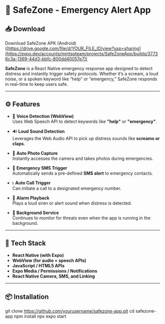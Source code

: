 # 🚨 SafeZone - Emergency Alert App

## 📥 Download

Download SafeZone APK (Android)([https://drive.google.com/file/d/YOUR_FILE_ID/view?usp=sharing](https://expo.dev/accounts/mmtspteam/projects/SafeZoneApp/builds/37736c3a-1369-44d3-bbfc-800dd40057e7))


**SafeZone** is a React Native emergency response app designed to detect distress and instantly trigger safety protocols. Whether it’s a scream, a loud noise, or a spoken keyword like “help” or “emergency,” SafeZone responds in real-time to keep users safe.

---

## ⚙️ Features

- 🎤 **Voice Detection (WebView)**  
  Uses Web Speech API to detect keywords like **"help"** or **"emergency"**.

- 🔊 **Loud Sound Detection**  
  Leverages the Web Audio API to pick up distress sounds like **screams or claps**.

- 📸 **Auto Photo Capture**  
  Instantly accesses the camera and takes photos during emergencies.

- 📱 **Emergency SMS Trigger**  
  Automatically sends a pre-defined **SMS alert** to emergency contacts.

- 📞 **Auto Call Trigger**  
  Can initiate a call to a designated emergency number.

- 🚨 **Alarm Playback**  
  Plays a loud siren or alert sound when distress is detected.

- 🔄 **Background Service**  
  Continues to monitor for threats even when the app is running in the background.

---

## 📲 Tech Stack

- **React Native (with Expo)**
- **WebView (for audio + speech APIs)**
- **JavaScript / HTML5 APIs**
- **Expo Media / Permissions / Notifications**
- **React Native Camera, SMS, and Linking**

---

## 📦 Installation


git clone https://github.com/yourusername/safezone-app.git
cd safezone-app
npm install
npx expo start
